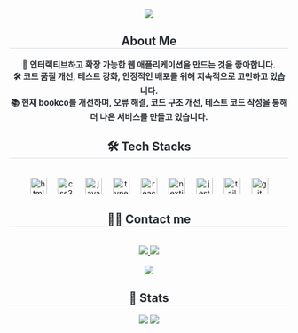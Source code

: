 <div align= "center">
    <img src="https://capsule-render.vercel.app/api?type=waving&color=0:a9b5df,100:f5a8a8&height=180&text=Code,%20Test,%20Deploy,%20Repeat&animation=fadeIn&fontColor=7886c7&fontSize=50" />
    </div>
    <div align= "center"> 
    <h2 style="border-bottom: 1px solid #d8dee4; color: #282d33;"> About Me </h2>  
    <div style="font-weight: 700; font-size: 15px; text-align: center; color: #282d33;"> 🚀 인터랙티브하고 확장 가능한 웹 애플리케이션을 만드는 것을 좋아합니다. <br/></li>🛠️ 코드 품질 개선, 테스트 강화, 안정적인 배포를 위해 지속적으로 고민하고 있습니다. <br/></li>📚 현재 bookco를 개선하며, 오류 해결, 코드 구조 개선, 테스트 코드 작성을 통해 더 나은 서비스를 만들고 있습니다. </div> 
    </div>
    <div align= "center">
    <h2 style="border-bottom: 1px solid #d8dee4; color: #282d33;"> 🛠️ Tech Stacks </h2> <br> 
      <div align="center">
        <img src="https://cdn.jsdelivr.net/gh/devicons/devicon/icons/html5/html5-original.svg" height="30" alt="html5 logo"  />
        <img width="12" />
        <img src="https://cdn.jsdelivr.net/gh/devicons/devicon/icons/css3/css3-original.svg" height="30" alt="css3 logo"  />
        <img width="12" />
        <img src="https://cdn.jsdelivr.net/gh/devicons/devicon/icons/javascript/javascript-original.svg" height="30" alt="javascript logo"  />
        <img width="12" />
        <img src="https://cdn.jsdelivr.net/gh/devicons/devicon/icons/typescript/typescript-original.svg" height="30" alt="typescript logo"  />
        <img width="12" />
        <img src="https://cdn.jsdelivr.net/gh/devicons/devicon/icons/react/react-original.svg" height="30" alt="react logo"  />
        <img width="12" />
        <img src="https://cdn.jsdelivr.net/gh/devicons/devicon/icons/nextjs/nextjs-original.svg" height="30" alt="nextjs logo"  />
        <img width="12" />
        <img src="https://cdn.jsdelivr.net/gh/devicons/devicon/icons/jest/jest-plain.svg" height="30" alt="jest logo"  />
        <img width="12" />
        <img src="https://cdn.jsdelivr.net/gh/devicons/devicon/icons/tailwindcss/tailwindcss-original-wordmark.svg" height="30" alt="tailwindcss logo"  />
        <img width="12" />
        <img src="https://cdn.jsdelivr.net/gh/devicons/devicon/icons/git/git-original.svg" height="30" alt="git logo"  />
      </div>
    <!-- <div style="margin: 0 auto; text-align: center;" align= "center"> <img src="https://img.shields.io/badge/Javascript-F7DF1E?style=flat-square&logo=Javascript&logoColor=white">
          <img src="https://img.shields.io/badge/React-61DAFB?style=flat-square&logo=React&logoColor=white">
          <img src="https://img.shields.io/badge/Next.js-000000?style=flat-square&logo=Next.js&logoColor=white">
          <img src="https://img.shields.io/badge/Tailwind CSS-06B6D4?style=flat-square&logo=Tailwind CSS&logoColor=white">
          <img src="https://img.shields.io/badge/StyledComponents-DB7093?style=flat-square&logo=StyledComponents&logoColor=white">
          <br/></div>
    </div> --!>
    <div align= "center">
    <h2 style="border-bottom: 1px solid #d8dee4; color: #282d33;"> 🧑‍💻 Contact me </h2> <br> 
    <div align= "center"> <a href=mailto:m.wynter24.k@gmail.com> <img src="https://img.shields.io/badge/Gmail-EA4335?style=flat-square&logo=Gmail&logoColor=white&link=mailto:m.wynter24.k@gmail.com"> </a>
         <a href=https://velog.io/@wynter24/posts> <img src="https://img.shields.io/badge/Velog-20C997?style=flat-square&logo=Velog&logoColor=white&link=https://velog.io/@wynter24/posts"> </a>
          </div>  <br> 
    <div align= "center"> <a href="https://hits.seeyoufarm.com"> <img src="https://hits.seeyoufarm.com/api/count/incr/badge.svg?url=https%3A%2F%2Fgithub.com%2Fwynter24%2F&count_bg=%23000000&title_bg=%23000000&icon=github.svg&icon_color=%23FFFFFF&title=GitHub&edge_flat=false"/></a>
       </div> 
    </div>
    <div align= "center"> 
    <h2 style="border-bottom: 1px solid #d8dee4; color: #282d33;"> 🏅 Stats </h2> <div align= "center"> <img src="https://github-readme-stats.vercel.app/api?username=wynter24&bg_color=180,000000,&title_color=2d336b&text_color=2d336b"
         /> <img src="https://github-readme-stats.vercel.app/api/top-langs/?username=wynter24&layout=compact&bg_color=180,000000,&title_color=2d336b&text_color=2d336b"
           /> </div> 
    </div>
    
